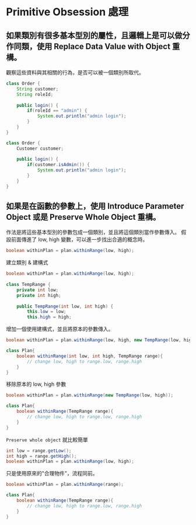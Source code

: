 # Primitive Obsession 處理

## 如果類別有很多基本型別的屬性，且邏輯上是可以做分作同類，使用 Replace Data Value with Object 重構。
觀察這些資料與其相關的行為，是否可以被一個類別所取代。

````java
class Order {
    String customer;
    String roleId;
    
    public login() {
        if(roleId == "admin") {
            System.out.println("admin login");
        }
    }
}
````

````java
class Order {
    Customer customer;
    
    public login() {
        if(customer.isAdmin()) {
            System.out.println("admin login");
        }
    }
}
````

## 如果是在函數的參數上，使用 Introduce Parameter Object 或是 Preserve Whole Object 重構。

作法是將這些基本型別的參數包成一個類別，並且將這個類別當作參數傳入。
假設前面傳進了 low, high 變數，可以進一步找出合適的概念時。

```java
boolean withinPlan = plan.withinRange(low, high);
```
建立類別 & 建構式
```java
boolean withinPlan = plan.withinRange(low, high);
        
class TempRange {
    private int low;
    private int high;
    
    public TempRange(int low, int high) {
        this.low = low;
        this.high = high;
```
增加一個使用建構式，並且將原本的參數傳入。
```java    
boolean withinPlan = plan.withinRange(low, high, new TempRange(low, high));

class Plan{
    boolean withinRange(int low, int high, TempRange range){
        // change low, high to range.low, range.high
    }
}
```
移除原本的 low, high 參數
```java    
boolean withinPlan = plan.withinRange(new TempRange(low, high));

class Plan{
    boolean withinRange(TempRange range){
        // change low, high to range.low, range.high
    }
}
```

``Preserve whole object`` 就比較簡單
```java
int low = range.getLow();
int high = range.getHigh();
boolean withinPlan = plan.withinRange(low, high);
```
只是使用原來的"合理物件"，流程同前。
```java
boolean withinPlan = plan.withinRange(range);

class Plan{
    boolean withinRange(TempRange range){
        // change low, high to range.low, range.high
    }
}
```

